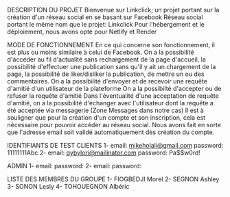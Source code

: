 DESCRIPTION DU PROJET
  Bienvenue sur Linkclick; un projet portant sur la création d'un réseau social en se basant sur Facebook
  Réseau social portant le même nom que le projet: Linkclick
  Pour l'hébergement et le déploiement, nous avons opté pour Netlify et Render

MODE DE FONCTIONNEMENT
  En ce qui concerne son fonctionnement, il est plus ou moins similaire à celui de Facebook.
  On a la possibilité d'accéder au fil d'actualité sans rechargement de la page d'accueil, la possibilité d'effectuer une publication sans qu'il y ait un chargement de la page, 
  la possibilité de liker/disliker la publication, de mettre un ou des commentaires. On a la possibilité d'envoyer et de recevoir une requête d'amitié d'un utilisateur de la plateforme
  On a la possibilté d'accepter ou de refuser la requête d'amitié
  Dans l'éventualité d'une acceptation de requête d'amitié, on a la possibilité d'échanger avec l'utilisateur dont la requête a été acceptée via messagerie (Zone Messages dans notre cas)
  Il est à souligner que pour la création d'un compte et son inscription, cela est nécessaire pour pouvoir accéder au réseau social. Nous avons fait en sorte que l'adresse email soit validé automatiquement dès création du compte.

IDENTIFIANTS DE TEST
  CLIENTS
    1-
      email: mikeholali@gmail.com
      password: 11111111Abc
    2-
      email: qybylori@mailinator.com
      password: Pa$$w0rd!

  ADMIN
    1-
      email:
      password:
    2-
      email:
      password:

LISTE DES MEMBRES DU GROUPE
  1- FIOGBEDJI Morel
  2- SEGNON Ashley
  3- SONON Lesly
  4- TOHOUEGNON Albéric

